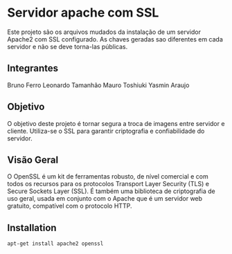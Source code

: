 # Servidor apache com SSL

Este projeto são os arquivos mudados da instalação de um servidor Apache2 com SSL configurado. As chaves geradas sao diferentes em cada 
servidor e não se deve torna-las públicas. 

## Integrantes
Bruno Ferro
Leonardo Tamanhão
Mauro Toshiuki
Yasmin Araujo

## Objetivo

O objetivo deste projeto é tornar segura a troca de imagens entre servidor e cliente. Utiliza-se o SSL para garantir criptografia e confiabilidade do servidor.

## Visão Geral
O OpenSSL é um kit de ferramentas robusto, de nível comercial e com todos os recursos para os protocolos Transport Layer Security (TLS) e Secure Sockets Layer (SSL). É também uma biblioteca de criptografia de uso geral, usada em conjunto com o Apache que é um servidor web gratuito, compatível com o protocolo HTTP.

## Installation

```bash
apt-get install apache2 openssl
```
